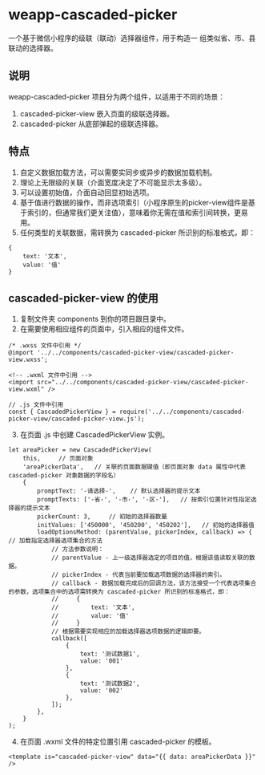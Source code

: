 # weapp-cascaded-picker
一个基于微信小程序的级联（联动）选择器组件，用于构造一 组类似省、市、县联动的选择器。

## 说明
weapp-cascaded-picker 项目分为两个组件，以适用于不同的场景：
1. cascaded-picker-view 嵌入页面的级联选择器。
2. cascaded-picker 从底部弹起的级联选择器。

## 特点
1. 自定义数据加载方法，可以需要实同步或异步的数据加载机制。
2. 理论上无限级的关联（介面宽度决定了不可能显示太多级）。
3. 可以设置初始值，介面自动回显初始选项。
4. 基于值进行数据的操作，而非选项索引（小程序原生的picker-view组件是基于索引的，但通常我们更关注值），意味着你无需在值和索引间转换，更易用。
5. <span id="data-format">任何类型的关联数据，需转换为 cascaded-picker 所识别的标准格式</span>，即：
```
{
    text: '文本',
    value: '值'
}
```

## cascaded-picker-view 的使用
1. 复制文件夹 components 到你的项目跟目录中。
2. 在需要使用相应组件的页面中，引入相应的组件文件。
```
/* .wxss 文件中引用 */
@import '../../components/cascaded-picker-view/cascaded-picker-view.wxss';
```

```
<!-- .wxml 文件中引用 -->
<import src="../../components/cascaded-picker-view/cascaded-picker-view.wxml" />
```

```
// .js 文件中引用
const { CascadedPickerView } = require('../../components/cascaded-picker-view/cascaded-picker-view.js');
```

3. 在页面 .js 中创建 CascadedPickerView 实例。
```
let areaPicker = new CascadedPickerView(
    this,     // 页面对象
    'areaPickerData',   // 关联的页面数据键值（即页面对象 data 属性中代表 cascaded-picker 对象数据的字段名）
    {
        promptText: '-请选择-',    // 默认选择器的提示文本
        promptTexts: ['-省-', '-市-', '-区-'],   // 按索引位置针对性指定选择器的提示文本
        pickerCount: 3,     // 初始的选择器数量
        initValues: ['450000', '450200', '450202'],   // 初始的选择器值
        loadOptionsMethod: (parentValue, pickerIndex, callback) => {    // 加载指定选择器选项集合的方法
            // 方法参数说明：
            // parentValue - 上一级选择器选定的项目的值，根据该值读取关联的数据。
            // pickerIndex - 代表当前要加载选项数据的选择器的索引。
            // callback - 数据加载完成后的回调方法，该方法接受一个代表选项集合的参数，选项集合中的选项需转换为 cascaded-picker 所识别的标准格式，即：
            //     {
            //         text: '文本',
            //         value: '值'
            //     }
            // 根据需要实现相应的加载选择器选项数据的逻辑即要。
            callback([
                {
                    text: '测试数据1',
                    value: '001'
                },
                {
                    text: '测试数据2',
                    value: '002'
                },
            ]);
        },
    }
);
```

4. 在页面 .wxml 文件的特定位置引用 cascaded-picker 的模板。
```
<template is="cascaded-picker-view" data="{{ data: areaPickerData }}" />
```

